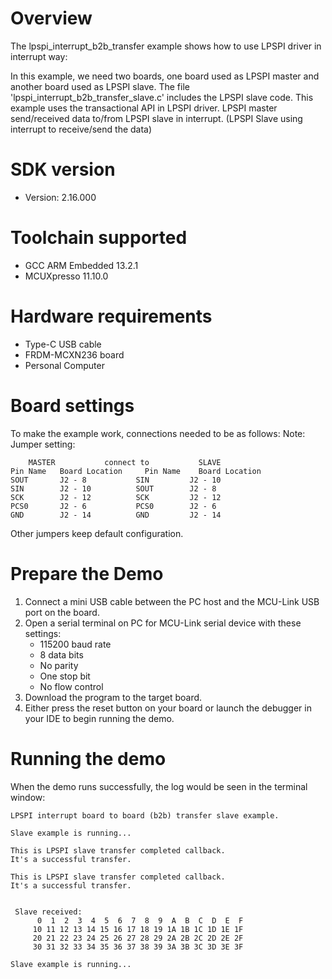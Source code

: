 Overview
========
The lpspi_interrupt_b2b_transfer example shows how to use LPSPI driver in interrupt way:

In this example, we need two boards, one board used as LPSPI master and another board used as LPSPI slave.
The file 'lpspi_interrupt_b2b_transfer_slave.c' includes the LPSPI slave code.
This example uses the transactional API in LPSPI driver.
LPSPI master send/received data to/from LPSPI slave in interrupt. (LPSPI Slave using interrupt to receive/send the data)



SDK version
===========
- Version: 2.16.000

Toolchain supported
===================
- GCC ARM Embedded  13.2.1
- MCUXpresso  11.10.0

Hardware requirements
=====================
- Type-C USB cable
- FRDM-MCXN236 board
- Personal Computer

Board settings
==============
To make the example work, connections needed to be as follows:
Note:
Jumper setting:

~~~~~~~~~~~~~~~~~~~~~~~~~~~~~~~~~~~~~~~~~~~~~~~~~~~~~~
	MASTER           connect to           SLAVE
Pin Name   Board Location     Pin Name    Board Location
SOUT       J2 - 8           SIN         J2 - 10
SIN        J2 - 10          SOUT        J2 - 8
SCK        J2 - 12          SCK         J2 - 12
PCS0       J2 - 6           PCS0        J2 - 6
GND        J2 - 14          GND         J2 - 14
~~~~~~~~~~~~~~~~~~~~~~~~~~~~~~~~~~~~~~~~~~~~~~~~~~~~~~

Other jumpers keep default configuration.

Prepare the Demo
================
1. Connect a mini USB cable between the PC host and the MCU-Link USB port on the board.
2. Open a serial terminal on PC for MCU-Link serial device with these settings:
    - 115200 baud rate
    - 8 data bits
    - No parity
    - One stop bit
    - No flow control
3. Download the program to the target board.
4. Either press the reset button on your board or launch the debugger in your IDE to begin running
   the demo.



Running the demo
================
When the demo runs successfully, the log would be seen in the terminal window:
~~~~~~~~~~~~~~~~~~~~~~~~~~~~~~~~~~~~~~~~~~~~~~~~~~~~~~~~~~~~~~~~~~~~~~~~~~~~~~~~~~~~
LPSPI interrupt board to board (b2b) transfer slave example.

Slave example is running...

This is LPSPI slave transfer completed callback.
It's a successful transfer.

This is LPSPI slave transfer completed callback.
It's a successful transfer.


 Slave received:
      0  1  2  3  4  5  6  7  8  9  A  B  C  D  E  F
     10 11 12 13 14 15 16 17 18 19 1A 1B 1C 1D 1E 1F
     20 21 22 23 24 25 26 27 28 29 2A 2B 2C 2D 2E 2F
     30 31 32 33 34 35 36 37 38 39 3A 3B 3C 3D 3E 3F

Slave example is running...
~~~~~~~~~~~~~~~~~~~~~~~~~~~~~~~~~~~~~~~~~~~~~~~~~~~~~~~~~~~~~~~~~~~~~~~~~~~~~~~~~~~~~

